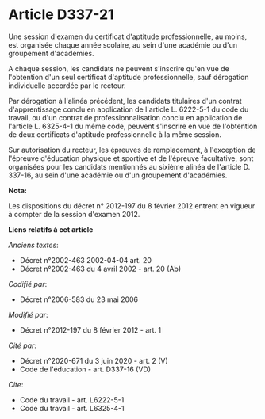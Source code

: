# Article D337-21

Une session d'examen du certificat d'aptitude professionnelle, au moins, est organisée chaque année scolaire, au sein d'une
académie ou d'un groupement d'académies. 

A chaque session, les candidats ne peuvent s'inscrire qu'en vue de l'obtention d'un seul certificat d'aptitude
professionnelle, sauf dérogation individuelle accordée par le recteur. 

Par dérogation à l'alinéa précédent, les candidats titulaires d'un contrat d'apprentissage conclu en application de l'article
L. 6222-5-1 du code du travail, ou d'un contrat de professionnalisation conclu en application de l'article L. 6325-4-1 du
même code, peuvent s'inscrire en vue de l'obtention de deux certificats d'aptitude professionnelle à la même session. 

Sur autorisation du recteur, les épreuves de remplacement, à l'exception de l'épreuve d'éducation physique et sportive et de
l'épreuve facultative, sont organisées pour les candidats mentionnés au sixième alinéa de l'article D. 337-16, au sein d'une
académie ou d'un groupement d'académies.

**Nota:**

Les dispositions du décret n° 2012-197 du 8 février 2012 entrent en vigueur à compter de la session d'examen 2012.

**Liens relatifs à cet article**

_Anciens textes_:

  - Décret n°2002-463 2002-04-04 art. 20
  - Décret n°2002-463 du 4 avril 2002 - art. 20 (Ab)

_Codifié par_:

  - Décret n°2006-583 du 23 mai 2006

_Modifié par_:

  - Décret n°2012-197 du 8 février 2012 - art. 1

_Cité par_:

  - Décret n°2020-671 du 3 juin 2020 - art. 2 (V)
  - Code de l'éducation - art. D337-16 (VD)

_Cite_:

  - Code du travail - art. L6222-5-1
  - Code du travail - art. L6325-4-1
